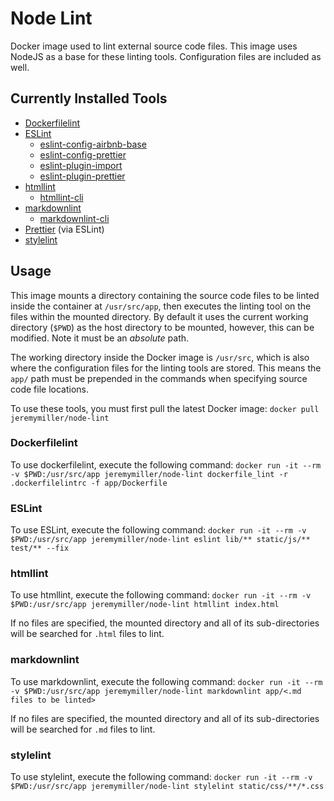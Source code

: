 # Node Lint
Docker image used to lint external source code files.  This image uses NodeJS as a base for these linting tools.
Configuration files are included as well.

## Currently Installed Tools
- [Dockerfilelint](https://www.npmjs.com/package/dockerfilelint)
- [ESLint](https://www.npmjs.com/package/eslint)
  - [eslint-config-airbnb-base](https://www.npmjs.com/package/eslint-config-airbnb-base)
  - [eslint-config-prettier](https://www.npmjs.com/package/eslint-config-prettier)
  - [eslint-plugin-import](https://www.npmjs.com/package/eslint-plugin-import)
  - [eslint-plugin-prettier](https://www.npmjs.com/package/eslint-plugin-prettier)
- [htmllint](https://www.npmjs.com/package/htmllint)
  - [htmllint-cli](https://www.npmjs.com/package/htmllint-cli)
- [markdownlint](https://www.npmjs.com/package/markdownlint)
  - [markdownlint-cli](https://www.npmjs.com/package/markdownlint-cli)
- [Prettier](https://www.npmjs.com/package/prettier) (via ESLint)
- [stylelint](https://www.npmjs.com/package/stylelint)

## Usage
This image mounts a directory containing the source code files to be linted inside the container at `/usr/src/app`,
then executes the linting tool on the files within the mounted directory.  By default it uses the current
working directory (`$PWD`) as the host directory to be mounted, however, this can be modified.  Note it must be
an *absolute* path.

The working directory inside the Docker image is `/usr/src`, which is also where the configuration files for the linting
tools are stored.  This means the `app/` path must be prepended in the commands when specifying source code file locations.

To use these tools, you must first pull the latest Docker image: ```docker pull jeremymiller/node-lint```

### Dockerfilelint
To use dockerfilelint, execute the following command:
```docker run -it --rm -v $PWD:/usr/src/app jeremymiller/node-lint dockerfile_lint -r .dockerfilelintrc -f app/Dockerfile```

### ESLint
To use ESLint, execute the following command:
```docker run -it --rm -v $PWD:/usr/src/app jeremymiller/node-lint eslint lib/** static/js/** test/** --fix```

### htmllint
To use htmllint, execute the following command:
```docker run -it --rm -v $PWD:/usr/src/app jeremymiller/node-lint htmllint index.html```

If no files are specified, the mounted directory and all of its sub-directories will be searched for `.html` files to lint.

### markdownlint
To use markdownlint, execute the following command:
```docker run -it --rm -v $PWD:/usr/src/app jeremymiller/node-lint markdownlint app/<.md files to be linted>```

If no files are specified, the mounted directory and all of its sub-directories will be searched for `.md` files to lint.

### stylelint
To use stylelint, execute the following command:
```docker run -it --rm -v $PWD:/usr/src/app jeremymiller/node-lint stylelint static/css/**/*.css```
